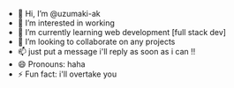 - 👋 Hi, I’m @uzumaki-ak
- 👀 I’m interested in working 
- 🌱 I’m currently learning web development [full stack dev]
- 💞️ I’m looking to collaborate on any projects
- 📫 just put a message i'll reply as soon as i can !!
- 😄 Pronouns: haha
- ⚡ Fun fact: i'll overtake you

<!---
uzumaki-ak/uzumaki-ak is a ✨ special ✨ repository because its `README.md` (this file) appears on your GitHub profile.
You can click the Preview link to take a look at your changes.
--->
